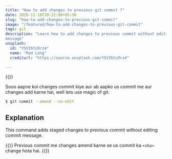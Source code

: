 ```yaml
---
title: "How to add changes to previous git commit ?"
date: 2020-11-18T10:22:00+05:30
slug: "how-to-add-changes-to-previous-git-commit"
image: "/featured/how-to-add-changes-to-previous-git-commit"
tags: git
description: "Learn how to add changes to previous commit without editing commit
message"
unsplash: 
  id: "YSVI6tLRrz4"
  name: "Rod Long" 
  crediturl: "https://source.unsplash.com/YSVI6tLRrz4"

---
```


{{<unsplash>}}

Sooo aapne koi changes commit kiye aur ab aapko us commit me aur changes add
karne hai, well lets use magic of git.

```bash
$ git commit --amend --no-edit
```

## Explanation
This command adds staged changes to previous commit without editing commit
message.

{{<note>}}
Previous commit me changes amend karne se us commit ka `<sha>` change hota hai.
{{</note>}}
